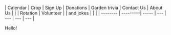 | Calendar | Crop     |  Sign Up  | Donations | Garden trivia | Contact Us | About Us |
|          | Rotation | Volunteer |           |   and jokes   |            |          |
| -------- | ---------| -----     | ---       | ---           | ---        | ---      |


Hello!
